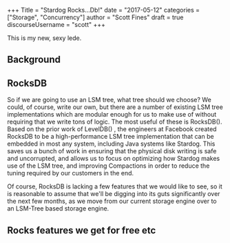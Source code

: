 +++
Title = "Stardog Rocks...Db!"
date = "2017-05-12"
categories = ["Storage", "Concurrency"]
author = "Scott Fines"
draft = true 
discourseUsername = "scott"
+++

This is my new, sexy lede.<!--more-->

## Background

## RocksDB

So if we are going to use an LSM tree, what tree should we choose? We could, of
course, write our own, but there are a number of existing LSM tree
implementations which are modular enough for us to make use of without requiring
that we write tons of logic. The most useful of these is RocksDB(<!-- link -->).
Based on the prior work of LevelDB(<!-- link -->) , the engineers at Facebook
created RocksDB to be a high-performance LSM tree implementation that can be
embedded in most any system, including Java systems like Stardog. This saves us
a bunch of work in ensuring that the physical disk writing is safe and
uncorrupted, and allows us to focus on optimizing how Stardog makes use of the
LSM tree, and improving Compactions in order to reduce the tuning required by
our customers in the end.

Of course, RocksDB is lacking a few features that we would like to see, so it is
reasonable to assume that we'll be digging into its guts significantly over the
next few months, as we move from our current storage engine over to an LSM-Tree
based storage engine.

## Rocks features we get for free etc
